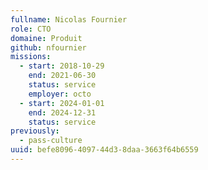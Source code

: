 ```yaml
---
fullname: Nicolas Fournier
role: CTO
domaine: Produit
github: nfournier
missions:
  - start: 2018-10-29
    end: 2021-06-30
    status: service
    employer: octo
  - start: 2024-01-01
    end: 2024-12-31
    status: service
previously:
  - pass-culture
uuid: befe8096-4097-44d3-8daa-3663f64b6559
---
```

